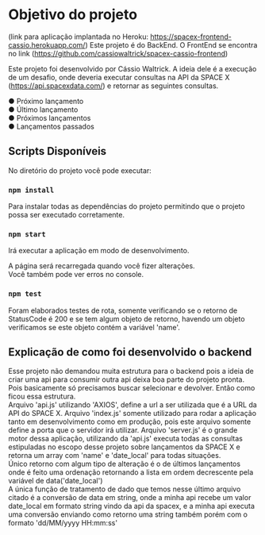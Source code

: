 # Objetivo do projeto

(link para aplicação implantada no Heroku: https://spacex-frontend-cassio.herokuapp.com/)
Este projeto é do BackEnd. O FrontEnd se encontra no link (https://github.com/cassiowaltrick/spacex-cassio-frontend)

Este projeto foi desenvolvido por Cássio Waltrick.
A ideia dele é a execução de um desafio, onde deveria executar consultas na API da SPACE X (https://api.spacexdata.com/) e retornar as seguintes consultas.

● Próximo lançamento\
● Último lançamento\
● Próximos lançamentos\
● Lançamentos passados

## Scripts Disponíveis

No diretório do projeto você pode executar:

### `npm install`

Para instalar todas as dependências do projeto permitindo que o projeto possa ser executado corretamente.

### `npm start`

Irá executar a aplicação em modo de desenvolvimento.

A página será recarregada quando você fizer alterações.\
Você também pode ver erros no console.

### `npm test`

Foram elaborados testes de rota, somente verificando se o retorno de StatusCode é 200 e se tem algum objeto de retorno, havendo um objeto verificamos se este objeto contém a variável 'name'.

## Explicação de como foi desenvolvido o backend

Esse projeto não demandou muita estrutura para o backend pois a ideia de criar uma api para consumir outra api deixa boa parte do projeto pronta.\
Pois basicamente só precisamos buscar selecionar e devolver. Então como ficou essa estrutura.\
Arquivo 'api.js' utilizando 'AXIOS', define a url a ser utilizada que é a URL da API do SPACE X.
Arquivo 'index.js' somente utilizado para rodar a aplicação tanto em desenvolvimento como em produção, pois este arquivo somente define a porta que o servidor irá utilizar.
Arquivo 'server.js' é o grande motor dessa aplicação, utilizando da 'api.js' executa todas as consultas estipuladas no escopo desse projeto sobre lançamentos da SPACE X e retorna um array com 'name' e 'date_local' para todas situações.\
Único retorno com algum tipo de alteração é o de últimos lançamentos onde é feito uma ordenação retornando a lista em ordem decrescente pela variável de data('date_local')\
A única função de tratamento de dado que temos nesse último arquivo citado é a conversão de data em string, onde a minha api recebe um valor date_local em formato string vindo da api da spacex, e a minha api executa uma conversão enviando como retorno uma string também porém com o formato 'dd/MM/yyyy HH:mm:ss'